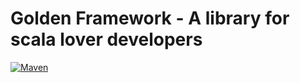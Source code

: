 <!--- Copyright (C) from 2021 The Golden Framework <https://github.com/megolden/golden-framework-scala>, 2021-2022 Golden -->

# Golden Framework - A library for scala lover developers

[![Maven](https://img.shields.io/maven-central/v/io.github.megolden/framework?logo=apache-maven)](https://mvnrepository.com/artifact/io.github.megolden/framework)
